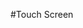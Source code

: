 #Touch Screen



<!-- The screen will time out, just tap to turn it on, it will bring you to the slash screen (Platteville logo), press that to get to the navigational/home screen
Navigation screen - has basic functions and more advanced functions - house lights dimmer - time and date (very important for light schedule) - quick access to different pages and basic presets - house light presets are not recordable (full, half, 25%, out) active preset illuminated in blue, inactive not illuminated - presets(ABC) quick basic presets (not particularly intended to be used for a show or concert, can be used though) - system off button = all data and relays killed, no lights will work if the system is off
Navigation screen has an info button - has contact info
All pages have a home button that will take you back to the navigation screen and a help button (?) at top of every page will bring up a dialogue that can help you navigate the page you are on - there is a bottom bar that always shows the time, data, and house light dimmer -->
